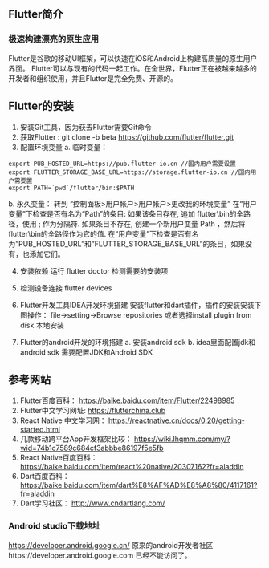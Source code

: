 

## Flutter简介
### 极速构建漂亮的原生应用
Flutter是谷歌的移动UI框架，可以快速在iOS和Android上构建高质量的原生用户界面。 Flutter可以与现有的代码一起工作。在全世界，Flutter正在被越来越多的开发者和组织使用，并且Flutter是完全免费、开源的。

## Flutter的安装
1. 安装Git工具，因为获去Flutter需要Git命令
2. 获取Flutter : git clone -b beta https://github.com/flutter/flutter.git
3. 配置环境变量
a. 临时变量：
~~~
export PUB_HOSTED_URL=https://pub.flutter-io.cn //国内用户需要设置
export FLUTTER_STORAGE_BASE_URL=https://storage.flutter-io.cn //国内用户需要置
export PATH=`pwd`/flutter/bin:$PATH
~~~
b. 永久变量：
转到 “控制面板>用户帐户>用户帐户>更改我的环境变量”
在“用户变量”下检查是否有名为“Path”的条目:
如果该条目存在, 追加 flutter\bin的全路径，使用 ; 作为分隔符.
如果条目不存在, 创建一个新用户变量 Path ，然后将 flutter\bin的全路径作为它的值.
在“用户变量”下检查是否有名为”PUB_HOSTED_URL”和”FLUTTER_STORAGE_BASE_URL”的条目，如果没有，也添加它们。

4. 安装依赖
运行 flutter doctor  检测需要的安装项

5. 检测设备连接
flutter devices

6. Flutter开发工具IDEA开发环境搭建
安装flutter和dart插件，插件的安装安装下图操作：
file->setting->Browse repositories
或者选择install plugin from disk 本地安装

7. Flutter的android开发的环境搭建
a. 安装android sdk
b. idea里面配置jdk和android sdk
需要配置JDK和Android SDK

## 参考网站
1. Flutter百度百科： https://baike.baidu.com/item/Flutter/22498985
2. Flutter中文学习网址: https://flutterchina.club
3. React Native 中文学习网： https://reactnative.cn/docs/0.20/getting-started.html
4. 几款移动跨平台App开发框架比较： https://wiki.lhqmm.com/my/?wid=74b1c7589c684cf3abbbe86197f5e5fb
5. React Native百度百科：https://baike.baidu.com/item/react%20native/20307162?fr=aladdin
5. Dart百度百科：https://baike.baidu.com/item/dart%E8%AF%AD%E8%A8%80/4117161?fr=aladdin
6. Dart学习社区： http://www.cndartlang.com/

### Android studio下载地址
https://developer.android.google.cn/
原来的android开发者社区https://developer.android.google.com 已经不能访问了。
